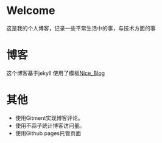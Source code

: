 Welcome
=======
这是我的个人博客，记录一些平常生活中的事，与技术方面的事

博客
=======
这个博客基于jekyll
使用了模板[Nice_Blog](https://github.com/itisbenjamin/Nice_Blog)

其他
=======
* 使用Gitment实现博客评论。
* 使用不蒜子统计博客访问量。
* 使用Github pages托管页面

